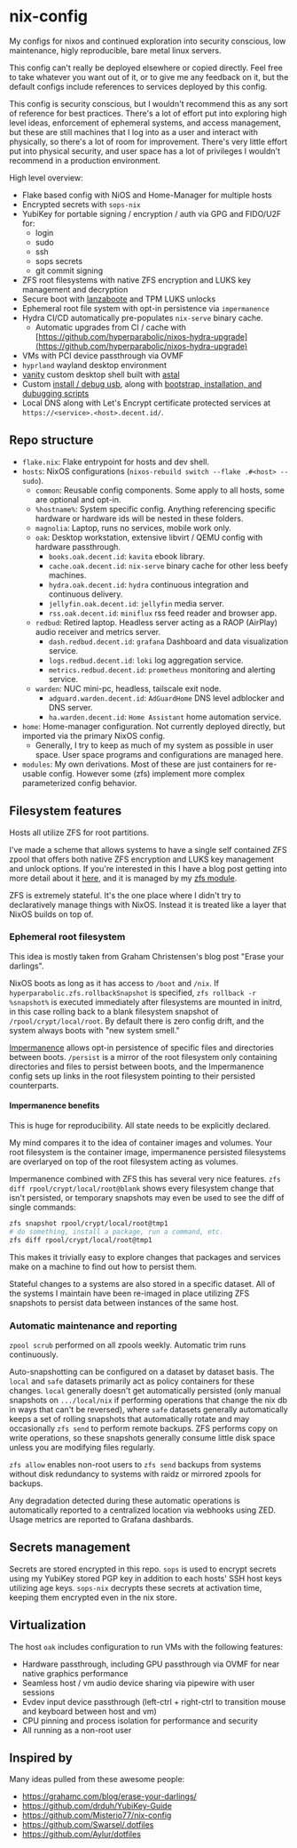# nix-config

My configs for nixos and continued exploration into security conscious, low maintenance, higly reproducible, bare metal linux servers.

This config can't really be deployed elsewhere or copied directly. Feel free to take whatever you want out of it, or to give me any feedback on it, but the default configs include references to services deployed by this config.

This config is security conscious, but I wouldn't recommend this as any sort of reference for best practices. There's a lot of effort put into exploring high level ideas, enforcement of ephemeral systems, and access management, but these are still machines that I log into as a user and interact with physically, so there's a lot of room for improvement. There's very little effort put into physical security, and user space has a lot of privileges I wouldn't recommend in a production environment.

High level overview:

- Flake based config with NiOS and Home-Manager for multiple hosts
- Encrypted secrets with `sops-nix`
- YubiKey for portable signing / encryption / auth via GPG and FIDO/U2F for:
  - login
  - sudo
  - ssh
  - sops secrets
  - git commit signing
- ZFS root filesystems with native ZFS encryption and LUKS key management and decryption
- Secure boot with [lanzaboote](https://github.com/nix-community/lanzaboote) and TPM LUKS unlocks
- Ephemeral root file system with opt-in persistence via `impermanence`
- Hydra CI/CD automatically pre-populates `nix-serve` binary cache.
  - Automatic upgrades from CI / cache with [https://github.com/hyperparabolic/nixos-hydra-upgrade](https://github.com/hyperparabolic/nixos-hydra-upgrade)
- VMs with PCI device passthrough via OVMF
- `hyprland` wayland desktop environment
- [vanity](https://github.com/hyperparabolic/vanity) custom desktop shell built with [astal](https://github.com/Aylur/astal)
- Custom [install / debug usb](https://github.com/hyperparabolic/nix-config/tree/main/hosts/iso), along with [bootstrap, installation, and dubugging scripts](https://github.com/hyperparabolic/nix-config/tree/main/scripts)
- Local DNS along with Let's Encrypt certificate protected services at `https://<service>.<host>.decent.id/`.

## Repo structure

- `flake.nix`: Flake entrypoint for hosts and dev shell.
- `hosts`: NixOS configurations (`nixos-rebuild switch --flake .#<host> --sudo`).
  - `common`: Reusable config components.  Some apply to all hosts, some are optional and opt-in.
  - `%hostname%`: System specific config. Anything referencing specific hardware or hardware ids will be nested in these folders.
  - `magnolia`: Laptop, runs no services, mobile work only.
  - `oak`: Desktop workstation, extensive libvirt / QEMU config with hardware passthrough.
    - `books.oak.decent.id`: `kavita` ebook library.
    - `cache.oak.decent.id`: `nix-serve` binary cache for other less beefy machines.
    - `hydra.oak.decent.id`: `hydra` continuous integration and continuous delivery.
    - `jellyfin.oak.decent.id`: `jellyfin` media server.
    - `rss.oak.decent.id`: `miniflux` rss feed reader and browser app.
  - `redbud`: Retired laptop. Headless server acting as a RAOP (AirPlay) audio receiver and metrics server.
    - `dash.redbud.decent.id`: `grafana` Dashboard and data visualization service.
    - `logs.redbud.decent.id`: `loki` log aggregation service.
    - `metrics.redbud.decent.id`: `prometheus` monitoring and alerting service.
  - `warden`: NUC mini-pc, headless, tailscale exit node.
    - `adguard.warden.decent.id`: `AdGuardHome` DNS level adblocker and DNS server.
    - `ha.warden.decent.id`: `Home Assistant` home automation service.
- `home`: Home-manager configuration. Not currently deployed directly, but imported via the primary NixOS config.
  - Generally, I try to keep as much of my system as possible in user space. User space programs and configurations are managed here.
- `modules`: My own derivations. Most of these are just containers for re-usable config. However some (zfs) implement more complex parameterized config behavior.

## Filesystem features

Hosts all utilize ZFS for root partitions.

I've made a scheme that allows systems to have a single self contained ZFS zpool that offers both native ZFS encryption and LUKS key management and unlock options. If you're interested in this I have a blog post getting into more detail about it [here](https://blog.decent.id/post/lower-compromises-zfs-encryption/), and it is managed by my [zfs module](https://github.com/hyperparabolic/nix-config/blob/main/modules/nixos/zfs.nix).

ZFS is extremely stateful. It's the one place where I didn't try to declaratively manage things with NixOS. Instead it is treated like a layer that NixOS builds on top of.

### Ephemeral root filesystem

This idea is mostly taken from Graham Christensen's blog post "Erase your darlings".

NixOS boots as long as it has access to `/boot` and `/nix`. If `hyperparabolic.zfs.rollbackSnapshot` is specified, `zfs rollback -r %snapshot%` is executed immediately after filesystems are mounted in initrd, in this case rolling back to a blank filesystem snapshot of `/rpool/crypt/local/root`.  By default there is zero config drift, and the system always boots with "new system smell."

[Impermanence](https://nixos.wiki/wiki/Impermanence) allows opt-in persistence of specific files and directories between boots. `/persist` is a mirror of the root filesystem only containing directories and files to persist between boots, and the Impermanence config sets up links in the root filesystem pointing to their persisted counterparts.

#### Impermanence benefits

This is huge for reproducibility. All state needs to be explicitly declared.

My mind compares it to the idea of container images and volumes. Your root filesystem is the container image, impermanence persisted filesystems are overlaryed on top of the root filesystem acting as volumes.

Impermanence combined with ZFS this has several very nice features. `zfs diff rpool/crypt/local/root@blank` shows every filesystem change that isn't persisted, or temporary snapshots may even be used to see the diff of single commands:

```bash
zfs snapshot rpool/crypt/local/root@tmp1
# do something, install a package, run a command, etc.
zfs diff rpool/crypt/local/root@tmp1
```

This makes it trivially easy to explore changes that packages and services make on a machine to find out how to persist them.

Stateful changes to a systems are also stored in a specific dataset. All of the systems I maintain have been re-imaged in place utilizing ZFS snapshots to persist data between instances of the same host.

### Automatic maintenance and reporting

`zpool scrub` performed on all zpools weekly. Automatic trim runs continuously.

Auto-snapshotting can be configured on a dataset by dataset basis. The `local` and `safe` datasets primarily act as policy containers for these changes. `local` generally doesn't get automatically persisted (only manual snapshots on `.../local/nix` if performing operations that change the nix db in ways that can't be reversed), where `safe` datasets generally automatically keeps a set of rolling snapshots that automatically rotate and may occasionally `zfs send` to perform remote backups. ZFS performs copy on write operations, so these snapshots generally consume little disk space unless you are modifying files regularly.

`zfs allow` enables non-root users to `zfs send` backups from systems without disk redundancy to systems with raidz or mirrored zpools for backups.

Any degradation detected during these automatic operations is automatically reported to a centralized location via webhooks using ZED. Usage metrics are reported to Grafana dashbards.

## Secrets management

Secrets are stored encrypted in this repo. `sops` is used to encrypt secrets using my YubiKey stored PGP key in addition to each hosts' SSH host keys utilizing age keys. `sops-nix` decrypts these secrets at activation time, keeping them encrypted even in the nix store.

## Virtualization

The host `oak` includes configuration to run VMs with the following features:

- Hardware passthrough, including GPU passthrough via OVMF for near native graphics performance
- Seamless host / vm audio device sharing via pipewire with user sessions
- Evdev input device passthrough (left-ctrl + right-ctrl to transition mouse and keyboard between host and vm)
- CPU pinning and process isolation for performance and security
- All running as a non-root user

## Inspired by

Many ideas pulled from these awesome people:

- https://grahamc.com/blog/erase-your-darlings/
- https://github.com/drduh/YubiKey-Guide
- https://github.com/Misterio77/nix-config
- https://github.com/Swarsel/.dotfiles
- https://github.com/Aylur/dotfiles

